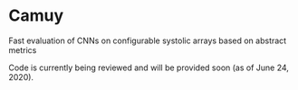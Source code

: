 # Camuy
Fast evaluation of CNNs on configurable systolic arrays based on abstract metrics

Code is currently being reviewed and will be provided soon (as of June 24, 2020).
